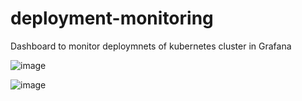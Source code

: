 # deployment-monitoring
Dashboard to monitor deploymnets of kubernetes cluster in Grafana

![image](https://github.com/nazerise/deployment-monitoring/assets/94860981/12dbb321-2c16-4245-b875-520c85a41972)

![image](https://github.com/nazerise/deployment-monitoring/assets/94860981/42c057a1-82cd-4cb9-916d-ab138367cf19)
